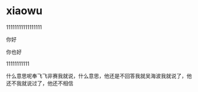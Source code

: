 # xiaowu


11111111111111111


你好

你也好

 11111111111 

 什么意思呢奉飞飞非赛我就说，什么意思，他还是不回答我就吴海波我就说了，他还不我就说过了，他还不相信